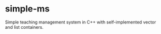 # simple-ms
Simple teaching management system in C++ with self-implemented vector and list containers.
